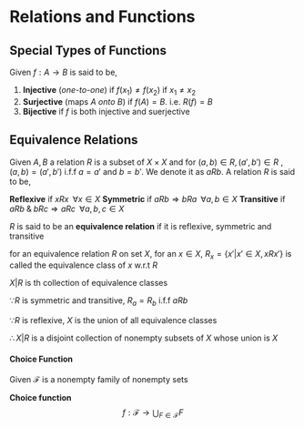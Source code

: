 # Relations and Functions
## Special Types of Functions
Given $f : A\rightarrow B$ is said to be, 
1. **Injective** (*one-to-one*) if $f(x_1)\neq f(x_2)$ if $x_1 \neq x_2$
2. **Surjective** (maps $A$ *onto* $B$) if $f(A)=B$. i.e. $R(f)=B$
3. **Bijective** if $f$ is both injective and suerjective 
## Equivalence Relations 
Given $A, B$ a relation $R$ is a subset of $X \times X$ and for $(a, b) \in R, (a',b')\in R$ , $(a,b)=(a',b')$ i.f.f $a=a'$ and $b=b'$. We denote it as $aRb$.  A relation $R$ is said to be,

**Reflexive** if $xRx\;\; \forall x\in X$
**Symmetric** if $aRb \Rightarrow bRa\;\; \forall a,b\in X$
**Transitive** if $aRb \; \& \; bRc \Rightarrow aRc \;\; \forall a,b,c\in X$

$R$ is said to be an **equivalence relation** if it is reflexive, symmetric and transitive 

for an equivalence relation $R$ on set $X$, for an $x\in X$, $R_x=\left\{x'|x' \in X,xRx' \right\}$ is called the equivalence class of $x$ w.r.t $R$ 

$X|R$ is th collection of equivalence classes 

$\because R$ is symmetric and transitive, $R_a = R_b$ i.f.f $aRb$ 

$\because R$ is reflexive, $X$ is the union of all equivalence classes

$\therefore X|R$ is a disjoint collection of nonempty subsets of $X$ whose union is $X$ 

#### Choice Function 
Given $\mathcal{F}$ is a nonempty family of nonempty sets

**Choice function** $$f:\mathcal{F}\rightarrow \bigcup_{F\in\mathcal{F}} F$$

